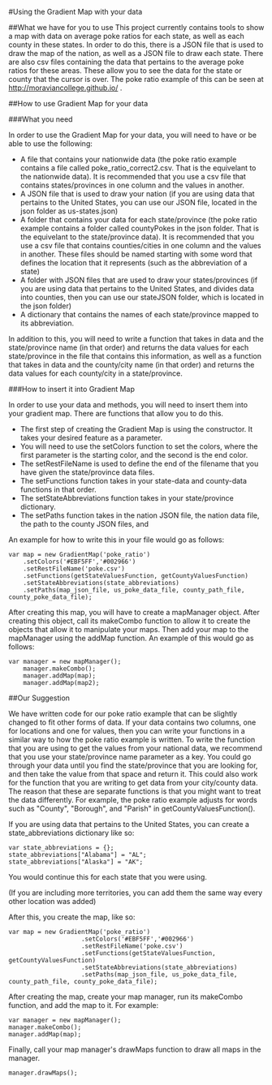 #Using the Gradient Map with your data

##What we have for you to use
This project currently contains tools to show a map with data on average poke ratios for each state, as well as each county in these states. In order to do this, there is a JSON file that is used to draw the map of the nation, as well as a JSON file to draw each state. There are also csv files containing the data that pertains to the average poke ratios for these areas. These allow you to see the data for the state or county that the cursor is over. The poke ratio example of this can be seen at http://moraviancollege.github.io/ .

##How to use Gradient Map for your data

###What you need

In order to use the Gradient Map for your data, you will need to have or be able to use the following:

* A file that contains your nationwide data (the poke ratio example contains a file called poke_ratio_correct2.csv. That is the equivelant to the nationwide data). It is recommended that you use a csv file that contains states/provinces in one column and the values in another.
* A JSON file that is used to draw your nation (if you are using data that pertains to the United States, you can use our JSON file, located in the json folder as us-states.json)
* A folder that contains your data for each state/province (the poke ratio example contains a folder called countyPokes in the json folder. That is the equivelant to the state/province data). It is recommended that you use a csv file that contains counties/cities in one column and the values in another. These files should be named starting with some word that defines the location that it represents (such as the abbreviation of a state)
* A folder with JSON files that are used to draw your states/provinces (if you are using data that pertains to the United States, and divides data into counties, then you can use our stateJSON folder, which is located in the json folder)
* A dictionary that contains the names of each state/province mapped to its abbreviation.

In addition to this, you will need to write a function that takes in data and the state/province name (in that order) and returns the data values for each state/province in the file that contains this information, as well as a function that takes in data and the county/city name (in that order) and returns the data values for each county/city in a state/province.

###How to insert it into Gradient Map

In order to use your data and methods, you will need to insert them into your gradient map. There are functions that allow you to do this.

* The first step of creating the Gradient Map is using the constructor. It takes your desired feature as a parameter.
* You will need to use the setColors function to set the colors, where the first parameter is the starting color, and the second is the end color.
* The setRestFileName is used to define the end of the filename that you have given the state/province data files.
* The setFunctions function takes in your state-data and county-data functions in that order.
* The setStateAbbreviations function takes in your state/province dictionary.
* The setPaths function takes in the nation JSON file, the nation data file, the path to the county JSON files, and

An example for how to write this in your file would go as follows:

	var map = new GradientMap('poke_ratio')
		.setColors('#EBF5FF','#002966')
		.setRestFileName('poke.csv')
		.setFunctions(getStateValuesFunction, getCountyValuesFunction)
		.setStateAbbreviations(state_abbreviations)
		.setPaths(map_json_file, us_poke_data_file, county_path_file, county_poke_data_file);

After creating this map, you will have to create a mapManager object. After creating this object, call its makeCombo function to allow it to create the objects that allow it to manipulate your maps. Then add your map to the mapManager using the addMap function. An example of this would go as follows:

	var manager = new mapManager();
		manager.makeCombo();
		manager.addMap(map);
		manager.addMap(map2);

##Our Suggestion

We have written code for our poke ratio example that can be slightly changed to fit other forms of data. If your data contains two columns, one for locations and one for values, then you can write your functions in a similar way to how the poke ratio example is written. To write the function that you are using to get the values from your national data, we recommend that you use your state/province name parameter as a key. You could go through your data until you find the state/province that you are looking for, and then take the value from that space and return it. This could also work for the function that you are writing to get data from your city/county data. The reason that these are separate functions is that you might want to treat the data differently. For example, the poke ratio example adjusts for words such as "County", "Borough", and "Parish" in getCountyValuesFunction().

If you are using data that pertains to the United States, you can create a state_abbreviations dictionary like so:

	var state_abbreviations = {};
	state_abbreviations["Alabama"] = "AL";
	state_abbreviations["Alaska"] = "AK";
	
You would continue this for each state that you were using.

(If you are including more territories, you can add them the same way every other location was added)

After this, you create the map, like so:

	var map = new GradientMap('poke_ratio')
						.setColors('#EBF5FF','#002966')
						.setRestFileName('poke.csv')
						.setFunctions(getStateValuesFunction, getCountyValuesFunction)
						.setStateAbbreviations(state_abbreviations)
						.setPaths(map_json_file, us_poke_data_file, county_path_file, county_poke_data_file);
	

After creating the map, create your map manager, run its makeCombo function, and add the map to it. For example:

	var manager = new mapManager();
	manager.makeCombo();
	manager.addMap(map);

Finally, call your map manager's drawMaps function to draw all maps in the manager.

	manager.drawMaps();